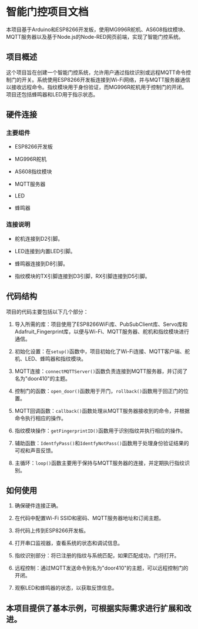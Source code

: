 # 智能门控项目文档

本项目基于Arduino和ESP8266开发板，使用MG996R舵机、AS608指纹模块、MQTT服务器以及基于Node.js的Node-RED网页前端，实现了智能门控系统。

## 项目概述

这个项目旨在创建一个智能门控系统，允许用户通过指纹识别或远程MQTT命令控制门的开关。系统使用ESP8266开发板连接到Wi-Fi网络，并与MQTT服务器通信以接收远程命令。指纹模块用于身份验证，而MG996R舵机用于控制门的开闭。项目还包括蜂鸣器和LED用于指示状态。

## 硬件连接

### 主要组件

- ESP8266开发板

- MG996R舵机

- AS608指纹模块

- MQTT服务器

- LED

- 蜂鸣器

### 连接说明

- 舵机连接到D2引脚。

- LED连接到内置LED引脚。

- 蜂鸣器连接到D8引脚。

- 指纹模块的TX引脚连接到D3引脚，RX引脚连接到D5引脚。

## 代码结构

项目的代码主要包括以下几个部分：

1. 导入所需的库：项目使用了ESP8266WiFi库、PubSubClient库、Servo库和Adafruit_Fingerprint库，以便与Wi-Fi、MQTT服务器、舵机和指纹模块进行通信。

2. 初始化设置：在`setup()`函数中，项目初始化了Wi-Fi连接、MQTT客户端、舵机、LED、蜂鸣器和指纹模块。

3. MQTT连接：`connectMQTTServer()`函数负责连接到MQTT服务器，并订阅了名为"door410"的主题。

4. 控制门的函数：`open_door()`函数用于开门，`rollback()`函数用于回正门的位置。

5. MQTT回调函数：`callback()`函数处理从MQTT服务器接收到的命令，并根据命令执行相应的操作。

6. 指纹模块操作：`getFingerprintID()`函数用于识别指纹并执行相应的操作。

7. 辅助函数：`IdentfyPass()`和`IdentfyNotPass()`函数用于处理身份验证结果的可视和声音反馈。

8. 主循环：`loop()`函数主要用于保持与MQTT服务器的连接，并定期执行指纹识别。

## 如何使用

1. 确保硬件连接正确。

2. 在代码中配置Wi-Fi SSID和密码、MQTT服务器地址和订阅主题。

3. 将代码上传到ESP8266开发板。

4. 打开串口监视器，查看系统的状态和调试信息。

5. 指纹识别部分：将已注册的指纹与系统匹配，如果匹配成功，门将打开。

6. 远程控制：通过MQTT发送命令到名为"door410"的主题，可以远程控制门的开闭。

7. 观察LED和蜂鸣器的状态，以获取反馈信息。

## 本项目提供了基本示例，可根据实际需求进行扩展和改进。

